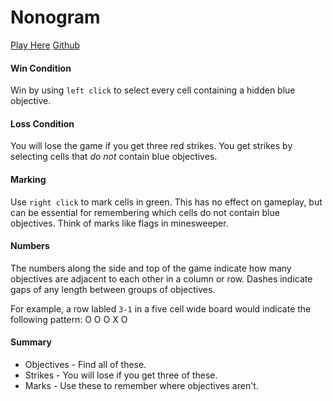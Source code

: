 # Nonogram

[Play Here](https://alurienflame-nonogram.glitch.me/)
[Github](https://github.com/AlurienFlame/Nonogram)

#### Win Condition

Win by using `left click` to select every cell containing a hidden blue objective.

#### Loss Condition

You will lose the game if you get three red strikes. You get strikes by selecting cells that *do not* contain blue objectives.

#### Marking

Use `right click` to mark cells in green. This has no effect on gameplay, but can be essential for remembering which cells do not contain blue objectives. Think of marks like flags in minesweeper.

#### Numbers

The numbers along the side and top of the game indicate how many objectives are adjacent to each other in a column or row. Dashes indicate gaps of any length between groups of objectives.

For example, a row labled `3-1` in a five cell wide board would indicate the following pattern:
O O O X O

#### Summary
* Objectives - Find all of these.
* Strikes - You will lose if you get three of these.
* Marks - Use these to remember where objectives aren't.